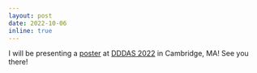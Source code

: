 ```yaml
---
layout: post
date: 2022-10-06
inline: true
---
```


I will be presenting a <a href="https://natesimon.github.io/assets/pdf/poster_DDDAS2022.pdf" target="_blank">poster</a> at <a href="http://1dddas.org/dddas2022" target="_blank">DDDAS 2022</a> in Cambridge, MA! See you there!